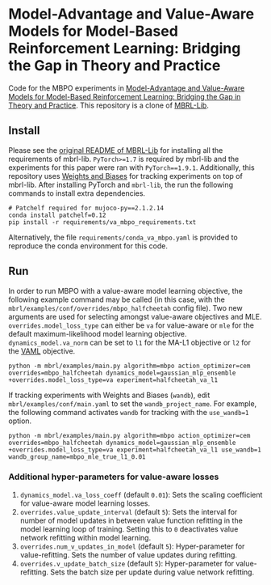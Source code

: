 
# Model-Advantage and Value-Aware Models for Model-Based Reinforcement Learning: Bridging the Gap in Theory and Practice

Code for the MBPO experiments in [Model-Advantage and Value-Aware Models for Model-Based Reinforcement Learning: Bridging the Gap in Theory and Practice](https://arxiv.org/abs/2106.14080). This repository is a clone of
[MBRL-Lib](https://github.com/facebookresearch/mbrl-lib).

## Install

Please see the [original README of MBRL-Lib](MBRL-LIB-README.md) for
installing all the requirements of mbrl-lib. `PyTorch>=1.7` is required
by mbrl-lib and the experiments for this paper were ran with `PyTorch==1.9.1`.
Additionally, this repository uses [Weights and Biases](https://wandb.ai/) for tracking experiments on top of mbrl-lib. After installing PyTorch and `mbrl-lib`, the run the following commands to install extra dependencies.

```
# Patchelf required for mujoco-py==2.1.2.14
conda install patchelf=0.12
pip install -r requirements/va_mbpo_requirements.txt
```

Alternatively, the file `requirements/conda_va_mbpo.yaml` is provided to reproduce the conda environment for this code.

## Run

In order to run MBPO with a value-aware model learning objective, the following example command may be called (in this case, with the `mbrl/examples/conf/overrides/mbpo_halfcheetah` config file). Two new arguments are used for selecting amongst value-aware objectives and MLE. `overrides.model_loss_type` can either be `va` for value-aware or `mle` for the default maximum-likelihood model learning objective. `dynamics_model.va_norm` can be set to `l1` for the MA-L1 objective or `l2` for the [VAML](http://www.sologen.net/papers/IterVAML(NeurIPS2018)(extended).pdf) objective.

```
python -m mbrl/examples/main.py algorithm=mbpo action_optimizer=cem overrides=mbpo_halfcheetah dynamics_model=gaussian_mlp_ensemble +overrides.model_loss_type=va experiment=halfcheetah_va_l1
```

If tracking experiments with Weights and Biases (`wandb`), edit `mbrl/examples/conf/main.yaml` to set the `wandb_project_name`. For example, the following command activates `wandb` for tracking with the `use_wandb=1` option.

```
python -m mbrl/examples/main.py algorithm=mbpo action_optimizer=cem overrides=mbpo_halfcheetah dynamics_model=gaussian_mlp_ensemble +overrides.model_loss_type=va experiment=halfcheetah_va_l1 use_wandb=1 wandb_group_name=mbpo_mle_true_l1_0.01
```

### Additional hyper-parameters for value-aware losses

1. `dynamics_model.va_loss_coeff` (default `0.01`): Sets the scaling coefficient for value-aware model learning losses.
1. `overrides.value_update_interval` (default `5`): Sets the interval for number of model updates in between value function refitting in the model learning loop of training. Setting this to `0` deactivates value network refitting within model learning.
1. `overrides.num_v_updates_in_model` (default `5`): Hyper-parameter for value-refitting. Sets the number of value updates during refitting.
1. `overrides.v_update_batch_size` (default `5`): Hyper-parameter for value-refitting. Sets the batch size per update during value network refitting.

